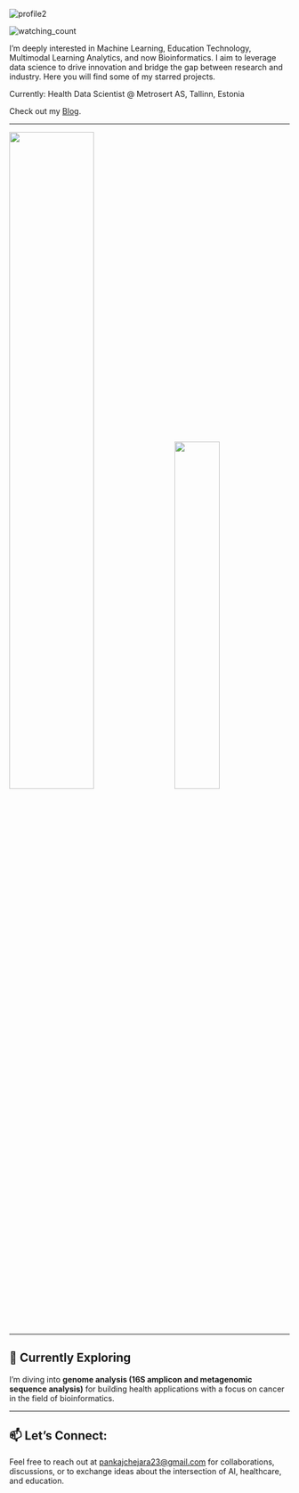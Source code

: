 
![profile2](https://github.com/user-attachments/assets/e4065caf-2141-494b-8d98-58037000d369)

<img src="https://komarev.com/ghpvc/?username=pankajchejara23&color=brightgreen" alt="watching_count" />

I’m deeply interested in Machine Learning, Education Technology, Multimodal Learning Analytics, and now Bioinformatics. I aim to leverage data science to drive innovation and bridge the gap between research and industry. Here you will find some of my starred projects. 

Currently: Health Data Scientist @ Metrosert AS, Tallinn, Estonia

Check out my [Blog](https://pankajchejara23.github.io/).

---

<div class='container'>
<img style="height: auto; width: 55%;" class="img" src="https://github-readme-stats.vercel.app/api?username=pankajchejara23&show_icons=true" />
&nbsp;
&nbsp;
<img style="height: auto; width: 40%;" class="img" src="https://github-readme-stats.vercel.app/api/top-langs/?username=pankajchejara23&langs_count=8&layout=compact" /></div>
</div>

---
## 🌱 Currently Exploring

I’m diving into **genome analysis (16S amplicon and metagenomic sequence analysis)** for building health applications with a focus on cancer in the field of bioinformatics. 


---


## 📫 Let’s Connect:

Feel free to reach out at pankajchejara23@gmail.com for collaborations, discussions, or to exchange ideas about the intersection of AI, healthcare, and education.
